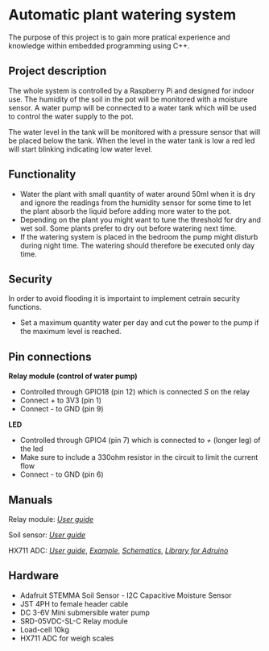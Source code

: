 # Automatic plant watering system 
The purpose of this project is to gain more pratical experience and knowledge within embedded programming using C++.

## Project description 
The whole system is controlled by a Raspberry Pi and designed for indoor use. The humidity of the soil in the pot will be monitored with a moisture sensor. A water pump will be connected to a water tank which will be used to control the water supply to the pot.

The water level in the tank will be monitored with a pressure sensor that will be placed below the tank. When the level in the water tank is low a red led will start blinking indicating low water level. 

## Functionality 
* Water the plant with small quantity of water around 50ml when it is dry and ignore the readings from the humidity sensor for some time to let the plant absorb the liquid before adding more water to the pot. 
* Depending on the plant you might want to tune the threshold for dry and wet soil. Some plants prefer to dry out before watering next time.   
* If the watering system is placed in the bedroom the pump might disturb during night time. The watering should therefore be executed only day time.


## Security 
In order to avoid flooding it is importaint to implement cetrain security functions.

* Set a maximum quantity water per day and cut the power to the pump if the maximum level is reached. 

## Pin connections

**Relay module (control of water pump)**

* Controlled through GPIO18 (pin 12) which is connected *S* on the relay
* Connect *+* to 3V3 (pin 1)
* Connect *-* to GND (pin 9)

**LED**

* Controlled through GPIO4 (pin 7) which is connected to *+* (longer leg) of the led
* Make sure to include a 330ohm resistor in the circuit to limit the current flow
* Connect *-* to GND (pin 6)


## Manuals
Relay module: [*User guide*](https://www.electrokit.com/uploads/productfile/41015/41015704_-_5V_Relay_Module.pdf)

Soil sensor: [*User guide*](https://www.electrokit.com/uploads/productfile/41016/adafruit-stemma-soil-sensor-i2c-capacitive-moisture-sensor.pdf)

HX711 ADC: [*User guide*](https://www.electrokit.com/uploads/productfile/41016/hx711_english.pdf), [*Example*](https://www.instructables.com/id/Arduino-Scale-With-5kg-Load-Cell-and-HX711-Amplifi/), [*Schematics*](https://www.electrokit.com/uploads/productfile/41016/HX711.jpg), [*Library for Adruino*](https://github.com/bogde/HX711)

## Hardware 
* Adafruit STEMMA Soil Sensor - I2C Capacitive Moisture Sensor
* JST 4PH to female header cable 
* DC 3-6V Mini submersible water pump
* SRD-05VDC-SL-C Relay module
* Load-cell 10kg 
* HX711 ADC for weigh scales 
